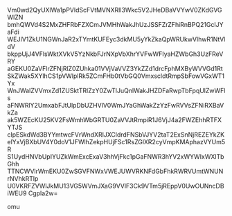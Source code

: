 Vm0wd2QyUXlWa1pPVldScFVtMVNXRll3Wkc5V2JHeDBaVVYwV0ZKdGVGWlZN
bmhQWVd4S2MxZHFRbFZXCmJVMHhWakJhUzJSSFZrZFhiRnBPQ21GclJYaFdi
WEJIV1ZkU1NGWnJaR2xTYmtKUFEyc3dkMU5yYkZkaQpWRUkwVlhwR1NtVldV
bkppUjJ4VFlsWktXVkV5YzNkbFJrNXpVbXhrYVFwWFIyaHZWbGh3UzFReVRY
aGEKU0ZaVFlrZFNjRlZ0ZUhka01VVjVaVVZ3YkZZd1drcFphMXByWVVGd1Rt
SkZWak5XYlhCS1pVWlplRk5ZCmFHb0tVbGQ0VmxscldtRmpSbFowVGxWT1Yx
WnJWalZVVmxZd1ZUSktTRlZzY0ZwTlJuQnlWakJHZDFaRwpTbFpqUlZwWFls
aFNWRlY2UmxabFJtUlpDbUZHVlV0WmJYaGhWakZzYzFwRVVsZFNiRXBaVkZa
ak5WZEcKU25KV2FsWmhWbGRTU0ZaVVJtRmpiR1J6VjJ4a2FWZEhhRTFXYTJS
clpESkdWd3BYYmtwcFVrWndXRlJXCldrdFNSbVJYV2taT2ExSnNjREZEYkZK
elYxVjBXbUV4Y0doV1JFWlhZekpHUjFSc1RsZGlXR2cyVmpKMAphazVYUm5R
S1UydHNVbUpIYUZkWmExcExaV3hhVjFkc1pGaFNWR3hYV2xWYWIxWXlTbGhh
TTNCWVlrWmEKU0ZwSGVFNWxVWEJUWVRKNFdGbFhkRWRVUmtWNUNrNVhkRTlp
U0VKRFZVWlJkMU13VG5WVmJXaG9VVlF3Ck9VTm5jREppV0UwOUNncDBiWEU9
Cgpla2w=

omu